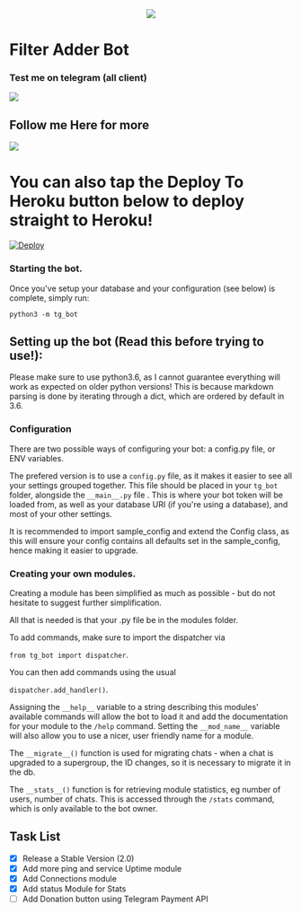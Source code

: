 <center> <A href=https://python.org><IMG src=http://ForTheBadge.com/images/badges/made-with-python.svg></IMG></A>   </center>

# Filter Adder Bot

### Test me on telegram (all client)

<A href=https://t.me/filteradderbot>
<IMG src=https://img.shields.io/badge/Telegram-2CA5E0?style=for-the-badge&logo=telegram&logoColor=white></IMG></a>


## Follow me Here for more 

<A href=https://t.me/bughunterbots><img src=https://img.shields.io/badge/TELEGRAM-Channel-yellowgreen></img></a>
 

# You can also tap the Deploy To Heroku button below to deploy straight to Heroku!

[![Deploy](https://www.herokucdn.com/deploy/button.svg)](https://heroku.com/deploy?template=https://github.com/bughunter0/Filter-Adder)

### Starting the bot.

Once you've setup your database and your configuration (see below) is complete, simply run:

`python3 -m tg_bot`


## Setting up the bot (Read this before trying to use!):
Please make sure to use python3.6, as I cannot guarantee everything will work as expected on older python versions!
This is because markdown parsing is done by iterating through a dict, which are ordered by default in 3.6.

### Configuration

There are two possible ways of configuring your bot: a config.py file, or ENV variables.

The prefered version is to use a `config.py` file, as it makes it easier to see all your settings grouped together.
This file should be placed in your `tg_bot` folder, alongside the `__main__.py` file . 
This is where your bot token will be loaded from, as well as your database URI (if you're using a database), and most of 
your other settings.

It is recommended to import sample_config and extend the Config class, as this will ensure your config contains all 
defaults set in the sample_config, hence making it easier to upgrade.


### Creating your own modules.

Creating a module has been simplified as much as possible - but do not hesitate to suggest further simplification.

All that is needed is that your .py file be in the modules folder.

To add commands, make sure to import the dispatcher via

`from tg_bot import dispatcher`.

You can then add commands using the usual

`dispatcher.add_handler()`.

Assigning the `__help__` variable to a string describing this modules' available
commands will allow the bot to load it and add the documentation for
your module to the `/help` command. Setting the `__mod_name__` variable will also allow you to use a nicer, user
friendly name for a module.

The `__migrate__()` function is used for migrating chats - when a chat is upgraded to a supergroup, the ID changes, so 
it is necessary to migrate it in the db.

The `__stats__()` function is for retrieving module statistics, eg number of users, number of chats. This is accessed 
through the `/stats` command, which is only available to the bot owner.

## Task List

- [x] Release a Stable Version (2.0)
- [x] Add more ping and service Uptime module
- [x] Add Connections module
- [x] Add status Module for Stats
- [ ] Add Donation button using Telegram Payment API

